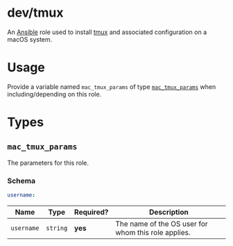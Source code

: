 # dev/tmux

An [Ansible](https://www.ansible.com) role used to install [tmux](https://github.com/tmux/tmux) and associated
configuration on a macOS system.

# Usage

Provide a variable named `mac_tmux_params` of type [`mac_tmux_params`](#mac_tmux_params) when including/depending on
this role.

# Types

## `mac_tmux_params`

The parameters for this role.

### Schema

```yaml
username:
```

| Name       | Type     | Required? | Description                                         |
|------------|----------|-----------|-----------------------------------------------------|
| `username` | `string` | **yes**   | The name of the OS user for whom this role applies. |
